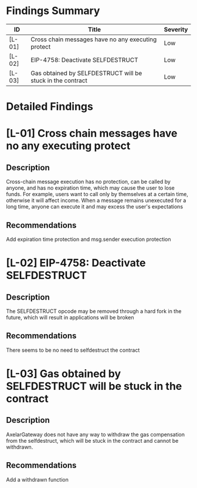 # Findings Summary

| ID     | Title                                                       | Severity |
| ------ | ----------------------------------------------------------- | -------- |
| [L-01] | Cross chain messages have no any executing protect          | Low      |
| [L-02] | EIP-4758: Deactivate SELFDESTRUCT                           | Low      |
| [L-03] | Gas obtained by SELFDESTRUCT will be stuck in the contract  | Low      |

# Detailed Findings

# [L-01] Cross chain messages have no any executing protect

## Description

Cross-chain message execution has no protection, can be called by anyone, and has no expiration time, which may cause the user to lose funds.
For example, users want to call only by themselves at a certain time, otherwise it will affect income.
When a message remains unexecuted for a long time, anyone can execute it and may excess the user's expectations

## Recommendations

Add expiration time protection and msg.sender execution protection

# [L-02] EIP-4758: Deactivate SELFDESTRUCT

## Description

The SELFDESTRUCT opcode may be removed through a hard fork in the future, which will result in applications will be broken

## Recommendations

There seems to be no need to selfdestruct the contract

# [L-03] Gas obtained by SELFDESTRUCT will be stuck in the contract

## Description

AxelarGateway does not have any way to withdraw the gas compensation from the selfdestruct, which will be stuck in the contract and cannot be withdrawn.

## Recommendations

Add a withdrawn function
